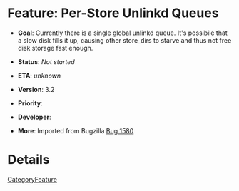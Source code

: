 # Feature: Per-Store Unlinkd Queues

  - **Goal**: Currently there is a single global unlinkd queue. It's
    possibile that a slow disk fills it up, causing other store_dirs to
    starve and thus not free disk storage fast enough.

  - **Status**: *Not started*

  - **ETA**: *unknown*

  - **Version**: 3.2

  - **Priority**:

  - **Developer**:

  - **More**: Imported from Bugzilla
    [Bug 1580](https://bugs.squid-cache.org/show_bug.cgi?id=1580)

# Details

[CategoryFeature](/CategoryFeature)
